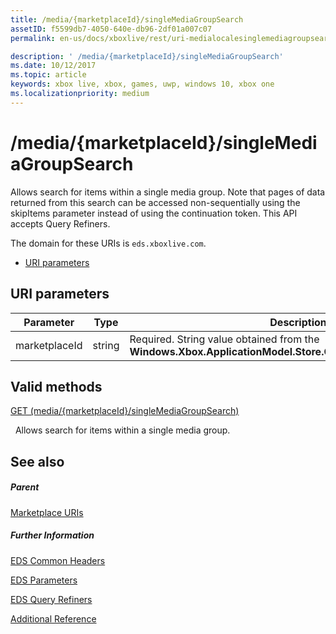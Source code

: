 ```yaml
---
title: /media/{marketplaceId}/singleMediaGroupSearch
assetID: f5599db7-4050-640e-db96-2df01a007c07
permalink: en-us/docs/xboxlive/rest/uri-medialocalesinglemediagroupsearch.html

description: ' /media/{marketplaceId}/singleMediaGroupSearch'
ms.date: 10/12/2017
ms.topic: article
keywords: xbox live, xbox, games, uwp, windows 10, xbox one
ms.localizationpriority: medium
---
```

# /media/{marketplaceId}/singleMediaGroupSearch
Allows search for items within a single media group. 
Note that pages of data returned from this search can be accessed non-sequentially using the skipItems parameter instead of using the continuation token. This API accepts Query Refiners.
 
The domain for these URIs is `eds.xboxlive.com`.
 
  * [URI parameters](#ID4EX)
 
<a id="ID4EX"></a>

 
## URI parameters
 
| Parameter| Type| Description| 
| --- | --- | --- | 
| marketplaceId| string| Required. String value obtained from the <b>Windows.Xbox.ApplicationModel.Store.Configuration.MarketplaceId</b>.| 
  
<a id="ID4EYB"></a>

 
## Valid methods

[GET (media/{marketplaceId}/singleMediaGroupSearch)](uri-medialocalesinglemediagroupsearchget.md)

&nbsp;&nbsp;Allows search for items within a single media group. 
 
<a id="ID4ECC"></a>

 
## See also
 
<a id="ID4EEC"></a>

 
##### Parent 

[Marketplace URIs](atoc-reference-marketplace.md)

  
<a id="ID4EOC"></a>

 
##### Further Information 

[EDS Common Headers](../../additional/edscommonheaders.md)

 [EDS Parameters](../../additional/edsparameters.md)

 [EDS Query Refiners](../../additional/edsqueryrefiners.md)

 [Additional Reference](../../additional/atoc-xboxlivews-reference-additional.md)

   